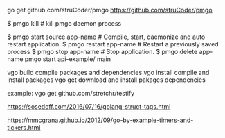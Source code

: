 go get github.com/struCoder/pmgo
https://github.com/struCoder/pmgo

\$ pmgo kill # kill pmgo daemon process

$ pmgo start source app-name                                 # Compile, start, daemonize and auto  restart application.
$ pmgo restart app-name # Restart a previously saved process
$ pmgo stop app-name                                         # Stop application.
$ pmgo delete app-name
pmgo start api-example/ main

vgo build compile packages and dependencies
vgo install compile and install packages
vgo get download and install pakages dependencies

example:
vgo get github.com/stretchr/testify

https://sosedoff.com/2016/07/16/golang-struct-tags.html

https://mmcgrana.github.io/2012/09/go-by-example-timers-and-tickers.html
